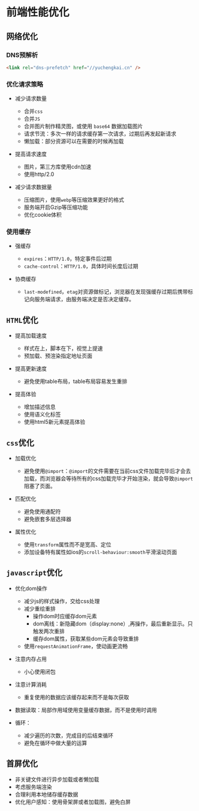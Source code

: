 # 前端性能优化

## 网络优化

### DNS预解析
```HTML
<link rel="dns-prefetch" href="//yuchengkai.cn" />
```

### 优化请求策略
- 减少请求数量
  - 合并`css`
  - 合并`JS`
  - 合并图片制作精灵图，或使用 `base64` 数据加载图片
  - 请求节流：多次一样的请求缓存第一次请求，过期后再发起新请求
  - 懒加载：部分资源可以在需要的时候再加载

- 提高请求速度
  - 图片，第三方库使用cdn加速
  - 使用http/2.0

- 减少请求数据量
  - 压缩图片，使用`webp`等压缩效果更好的格式
  - 服务端开启Gzip等压缩功能
  - 优化cookie体积


### 使用缓存
- 强缓存
  - `expires`：`HTTP/1.0`，特定事件后过期
  - `cache-control`：`HTTP/1.0`，具体时间长度后过期

- 协商缓存
  - `last-modefined`，`etag`对资源做标记，浏览器在发现强缓存过期后携带标记向服务端请求，由服务端决定是否决定缓存。


## `HTML`优化
- 提高加载速度
  - 样式在上，脚本在下，视觉上提速
  - 预加载、预渲染指定地址页面

- 提高更新速度
  - 避免使用table布局，table布局容易发生重排

- 提高体验
  - 增加描述信息
  - 使用语义化标签
  - 使用html5新元素提高体验

## `css`优化
- 加载优化
  - 避免使用`@import`：`@import`的文件需要在当前css文件加载完毕后才会去加载，而浏览器会等待所有的css加载完毕才开始渲染，就会导致`@import`阻塞了页面。

- 匹配优化
  - 避免使用通配符
  - 避免嵌套多层选择器

- 属性优化
  - 使用`transform`属性而不是宽高、定位
  - 添加设备特有属性如ios的`scroll-behaviour:smooth`平滑滚动页面

## `javascript`优化
- 优化dom操作
  - 减少js的样式操作，交给css处理
  - 减少重绘重排
    - 操作dom时应缓存dom元素
    - dom离线：新隐藏dom（display:none）,再操作，最后重新显示。只触发两次重排
    - 缓存dom属性，获取某些dom元素会导致重排
  - 使用`requestAnimationFrame`，使动画更流畅

- 注意内存占用
  - 小心使用闭包

- 注意计算消耗
  - 重复使用的数据应该缓存起来而不是每次获取

- 数据读取：局部作用域使用变量缓存数据，而不是使用时调用
- 循环：
  - 减少遍历的次数，完成目的后结束循环
  - 避免在循环中做大量的运算

## 首屏优化
- 非关键文件进行异步加载或者懒加载
- 考虑服务端渲染
- 合理利用本地储存缓存数据
- 优化用户感知：使用骨架屏或者加载图，避免白屏
